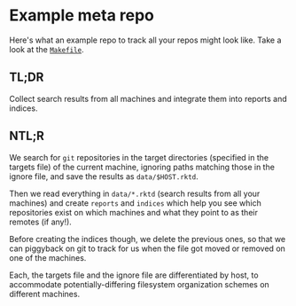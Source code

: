 Example meta repo
=================
Here's what an example repo to track all your repos might look like. Take a
look at the [`Makefile`](Makefile).

TL;DR
-----
Collect search results from all machines and integrate them into reports and
indices.

NTL;R
-----
We search for `git` repositories in the target directories (specified in the
targets file) of the current machine, ignoring paths matching those in the
ignore file, and save the results as `data/$HOST.rktd`.

Then we read everything in `data/*.rktd` (search results from all your
machines) and create `reports` and `indices` which help you see which
repositories exist on which machines and what they point to as their remotes
(if any!).

Before creating the indices though, we delete the previous ones, so that we can
piggyback on git to track for us when the file got moved or removed on one of
the machines.

Each, the targets file and the ignore file are differentiated by host, to
accommodate potentially-differing filesystem organization schemes on different
machines.
